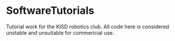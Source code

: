 # SoftwareTutorials
Tutorial work for the KISD robotics club.  All code here is considered unstable and unsuitable for commericial use.


